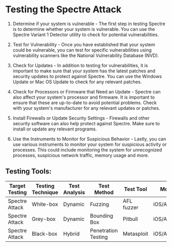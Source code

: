 # Testing the Spectre Attack 

1. Determine if your system is vulnerable - The first step in testing Spectre is to determine whether your system is vulnerable. You can use the Spectre Variant 1 Detector utility to check for potential vulnerabilities. 

2. Test for Vulnerability - Once you have established that your system could be vulnerable, you can test for specific vulnerabilities using vulnerability scanners like the National Vulnerability Database (NVD). 

3. Check for Updates - In addition to testing for vulnerabilities, it is important to make sure that your system has the latest patches and security updates to protect against Spectre. You can use the Windows Update or Mac OS Update to check for any relevant patches. 

4. Check for Processors or Firmware that Need an Update - Spectre can also affect your system's processor and firmware. It is important to ensure that these are up-to-date to avoid potential problems. Check with your system's manufacturer for any relevant updates or patches. 

5. Install Firewalls or Update Security Settings - Firewalls and other security software can also help protect against Spectre. Make sure to install or update any relevant programs. 

6. Use the Instruments to Monitor for Suspicious Behavior - Lastly, you can use various instruments to monitor your system for suspicious activity or processes. This could include monitoring the system for unrecognized processes, suspicious network traffic, memory usage and more.

## Testing Tools: 

Target Testing | Testing Technique | Test Analysis | Test Method | Test Tool | Mobile Platform
--- | --- | --- | --- | --- | ---
Spectre Attack | White-box | Dynamic | Fuzzing | AFL fuzzer | iOS/Android/Windows
Spectre Attack | Grey-box | Dynamic | Bounding Box | Pitbull | iOS/Android/Windows
Spectre Attack | Black-box | Hybrid | Penetration Testing | Metasploit | iOS/Android/Windows